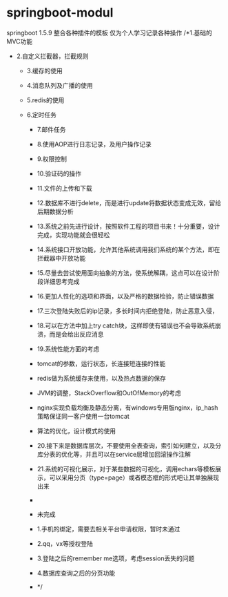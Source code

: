 # springboot-modul
springboot 1.5.9 整合各种插件的模板 
仅为个人学习记录各种操作
  /*1.基础的MVC功能
        
* 2.自定义拦截器，拦截规则
     
   * 3.缓存的使用
     
   * 4.消息队列及广播的使用
    
    * 5.redis的使用
   
     * 6.定时任务

        * 7.邮件任务

        * 8.使用AOP进行日志记录，及用户操作记录

        * 9.权限控制

        * 10.验证码的操作

        * 11.文件的上传和下载

        * 12.数据库不进行delete，而是进行update将数据状态变成无效，留给后期数据分析

        * 13.系统之前先进行设计，按照软件工程的项目书来！十分重要，设计完成，实现功能就会很轻松

        * 14.系统接口开放功能，允许其他系统调用我们系统的某个方法，即在拦截器中开放功能

        * 15.尽量去尝试使用面向抽象的方法，使系统解耦，这点可以在设计阶段详细思考完成

        * 16.更加人性化的选项和界面，以及严格的数据检验，防止错误数据

        * 17.三次登陆失败后的ip记录，多长时间内拒绝登陆，防止恶意入侵，

        * 18.可以在方法中加上try catch块，这样即使有错误也不会导致系统崩溃，而是会给出反应消息

        * 19.系统性能方面的考虑

        *   tomcat的参数，运行状态，长连接短连接的性能

        *   redis做为系统缓存来使用，以及热点数据的保存

        *   JVM的调整，StackOverflow和OutOfMemory的考虑

        *   nginx实现负载均衡及静态分离，有windows专用版nginx，ip_hash策略保证同一客户使用一台tomcat

        *   算法的优化，设计模式的使用

        * 20.接下来是数据库层次，不要使用全表查询，索引如何建立，以及分库分表的优化等，并且可以在service层增加回滚操作注解

        * 21.系统的可视化展示，对于某些数据的可视化，调用echars等模板展示，可以采用分页（type=page）或者模态框的形式吧让其单独展现出来

        *

        * 未完成

        * 1.手机的绑定，需要去相关平台申请权限，暂时未通过

        * 2.qq，vx等授权登陆

        * 3.登陆之后的remember me选项，考虑session丢失的问题

        * 4.数据库查询之后的分页功能

        * */


